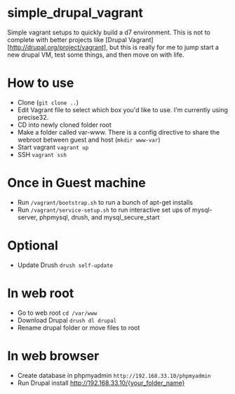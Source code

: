 simple_drupal_vagrant
=
Simple vagrant setups to quickly build a d7 environment. This is not to complete with better projects like  [Drupal Vagrant][http://drupal.org/project/vagrant], but this is really for me to jump start a new drupal VM, test some things, and then move on with life. 


How to use
==

- Clone (`git clone ..`)
- Edit Vagrant file to select which box you'd like to use. I'm currently using precise32. 
- CD into newly cloned folder root 
- Make a folder called var-www. There is a config directive to share the webroot between guest and host (`mkdir www-var`)
- Start vagrant `vagrant up`
- SSH `vagrant ssh`

Once in Guest machine
==

- Run `/vagrant/bootstrap.sh` to run a bunch of apt-get installs
- Run `/vagrant/service-setup.sh` to run interactive set ups of mysql-server, phpmysql, drush, and mysql_secure_start

Optional
==
- Update Drush `drush self-update`

In web root 
==
- Go to web root `cd /var/www`
- Download Drupal `drush dl drupal`
- Rename drupal folder or move files to root
 
In web browser
==

- Create database in phpmyadmin `http://192.168.33.10/phpmyadmin`
- Run Drupal install http://192.168.33.10/{your_folder_name}
